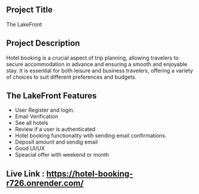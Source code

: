 ## Project Title

The LakeFront


## Project Description


Hotel booking is a crucial aspect of trip planning, allowing travelers to secure accommodation in advance and ensuring a smooth and enjoyable stay. It is essential for both leisure and business travelers, offering a variety of choices to suit different preferences and budgets.




## The LakeFront Features
- User Register and login.
- Email Verification
- See all hotels
- Review if a user is authenticated
- Hotel booking functionality wtih sending email confirmations.
- Deposit amount and sendig email
- Good UI/UX
- Speacial offer with weekend or month


## Live Link : https://hotel-booking-r726.onrender.com/
